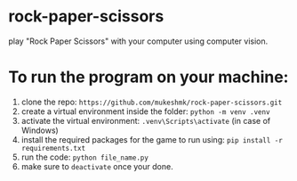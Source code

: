 # rock-paper-scissors
play "Rock Paper Scissors" with your computer using computer vision.

# To run the program on your machine:
1. clone the repo: `https://github.com/mukeshmk/rock-paper-scissors.git`
2. create a virtual environment inside the folder: `python -m venv .venv`
3. activate the virtual environment: `.venv\Scripts\activate` (in case of Windows)
4. install the required packages for the game to run using: `pip install -r requirements.txt`
5. run the code: `python file_name.py`
6. make sure to `deactivate` once your done.
